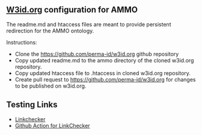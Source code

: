 ## [W3id.org](https://w3id.org) configuration for AMMO

The readme.md and htaccess files are meant to provide persistent redirection for the AMMO ontology.

Instructions:

- Clone the https://github.com/perma-id/w3id.org github repository
- Copy updated readme.md to the ammo directory of the cloned w3id.org repository.
- Copy updated htaccess file to .htaccess in cloned w3id.org repository.
- Create pull request to https://github.com/perma-id/w3id.org for changes to be published on w3id.org.

## Testing Links

- [Linkchecker](https://github.com/wummel/linkchecker/blob/master/doc/install.txt)
- [Github Action for LinkChecker](https://github.com/marketplace/actions/check-links-with-linkcheck)
